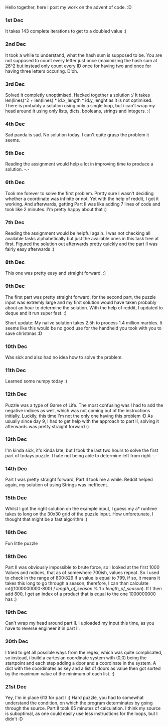 Hello together, here I post my work on the advent of code. :D

### 1st Dec ###
It takes 143 complete iterations to get to a doubled value :)

### 2nd Dec ###
It took a while to understand, what the hash sum is supposed to be. You are not supposed to count every letter just once (maximizing the hash sum at 26^2 but instead only count every ID once for having two and once for having three letters occuring. D'oh.

### 3rd Dec ###
Solved it completly unoptimised. Hacked together a solution :/ It takes len(lines)^2 + len(lines) * id.x_length * id.y_lenght as it is not optimised. There is probably a solution using only a single loop, but i can't wrap my head around it using only lists, dicts, booleans, strings and integers. :(

### 4th Dec ###
Sad panda is sad. No solution today. I can't quite grasp the problem it seems.

### 5th Dec ###
Reading the assignment would help a lot in improving time to produce a solution. -.-

### 6th Dec ###
Took me forever to solve the first problem. Pretty sure I wasn't deciding whether a coordinate was infinite or not. Yet with the help of reddit, I got it working. And afterwards, getting Part II was like adding 7 lines of code and took like 2 minutes. I'm pretty happy about that :)

### 7th Dec ###
Reading the assignment would be helpful again. I was not checking all available tasks alphabetically but just the available ones in this task tree at first. Figured the solution out afterwards pretty quickly and the part II was fairly easy afterwards :)

### 8th Dec ###
This one was pretty easy and straight forward. :)

### 9th Dec ###
The first part was pretty straight forward, for the second part, the puzzle input was extremly large and my first solution would have taken probably about an hour to determine the solution. With the help of reddit, I updated to deque and it run super fast. :)

Short update: My naiive solution takes 2.5h to process 1.4 million marbles. It seems like this would be no good use for the handheld you took with you to save christmas :D

### 10th Dec ###
Was sick and also had no idea how to solve the problem.

### 11th Dec ###
Learned some numpy today :)

### 12th Dec ###
Puzzle was a type of Game of Life. The most confusing was I had to add the negative indices as well, which was not coming out of the instructions initially. Luckily, this time I'm not the only one having this problem :D
As usually since day 9, I had to get help with the approach to part II, solving it afterwards was pretty straight forward :)

### 13th Dec ###
I'm kinda sick, it's kinda late, but I took the last two hours to solve the first part of todays puzzle. I hate not being able to determine left from right -.-

### 14th Dec ###
Part I was pretty straight forward, Part II took me a while. Reddit helped again, my solution of using Strings was inefficent.

### 15th Dec ###
Whilst I got the right solution on the example input, I guess my a* runtime takes to long on the 30x30 grid of the puzzle input. How unforetunate, I thought that might be a fast algorithm :(

### 16th Dec ###
Fun little puzzle

### 18th Dec ###
Part II was obviously impossible to brute force, so I looked at the first 1000 Values and notices, that as of somewhere 700ish, values repeat. So I used to check in the range of 800:829 if a value is equal to 799, if so, it means it takes this long to go through a season, therefore, I can than calculate int((1000000000-800) / *length_of_season* % 1 x *length_of_season*). If I then add 800, I get an index of a product that is equal to the one 1000000000 has :)

### 19th Dec ###
Can't wrap my head around part II. I uploaded my input this time, as you have to reverse engineer it in part II.  

### 20th Dec ###
I tried to get all possible ways from the regex, which was quite complicated, so instead, i build a cartesian coordinate system with (0,0) being the startpoint and each step adding a door and a coordinate in the system. A dict with the coordinates as key and a list of doors as value then got sorted by the maximum value of the minimum of each list. :)

### 21st Dec ###
Yey, I'm in place 613 for part I :) Hard puzzle, you had to somewhat understand the condition, on which the program determinates by going through the source.
Part II took 65 minutes of calculation. I think my source is suboptimal, as one could easily use less instructions for the loops, but I didn't :D

